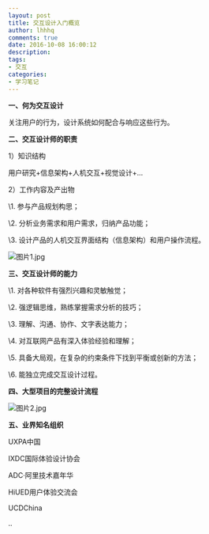 ```yaml
---
layout: post
title: 交互设计入门概览
author: lhhhq
comments: true
date: 2016-10-08 16:00:12
description:
tags:
- 交互
categories:
- 学习笔记
---
```


**一、何为交互设计**

关注用户的行为，设计系统如何配合与响应这些行为。

**二、交互设计师的职责**

1）知识结构

用户研究+信息架构+人机交互+视觉设计+...

2）工作内容及产出物

\1. 参与产品规划构思；

\2. 分析业务需求和用户需求，归纳产品功能；

\3. 设计产品的人机交互界面结构（信息架构）和用户操作流程。

![图片1.jpg](http://ce.sysu.edu.cn/hope/UploadFiles/Image/201610/63611545374948929041263.jpg)

**三、交互设计师的能力**

\1. 对各种软件有强烈兴趣和灵敏触觉；

\2. 强逻辑思维，熟练掌握需求分析的技巧；

\3. 理解、沟通、协作、文字表达能力；

\4. 对互联网产品有深入体验经验和理解；

\5. 具备大局观，在复杂的约束条件下找到平衡或创新的方法；

\6. 能独立完成交互设计过程。

**四、大型项目的完整设计流程**

![图片2.jpg](http://ce.sysu.edu.cn/hope/UploadFiles/Image/201610/63611545399050971386720.jpg)

**五、业界知名组织**

UXPA中国

IXDC国际体验设计协会

ADC·阿里技术嘉年华

HiUED用户体验交流会

UCDChina

..